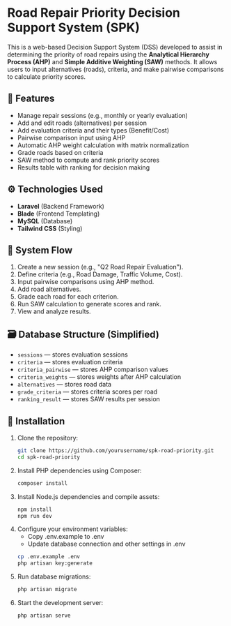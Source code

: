 # Road Repair Priority Decision Support System (SPK)

This is a web-based Decision Support System (DSS) developed to assist in determining the priority of road repairs using the **Analytical Hierarchy Process (AHP)** and **Simple Additive Weighting (SAW)** methods. It allows users to input alternatives (roads), criteria, and make pairwise comparisons to calculate priority scores.

## 📌 Features

- Manage repair sessions (e.g., monthly or yearly evaluation)
- Add and edit roads (alternatives) per session
- Add evaluation criteria and their types (Benefit/Cost)
- Pairwise comparison input using AHP
- Automatic AHP weight calculation with matrix normalization
- Grade roads based on criteria
- SAW method to compute and rank priority scores
- Results table with ranking for decision making

## ⚙️ Technologies Used

- **Laravel** (Backend Framework)
- **Blade** (Frontend Templating)
- **MySQL** (Database)
- **Tailwind CSS** (Styling)

## 🧩 System Flow

1. Create a new session (e.g., "Q2 Road Repair Evaluation").
2. Define criteria (e.g., Road Damage, Traffic Volume, Cost).
3. Input pairwise comparisons using AHP method.
4. Add road alternatives.
5. Grade each road for each criterion.
6. Run SAW calculation to generate scores and rank.
7. View and analyze results.

## 🗃️ Database Structure (Simplified)

- `sessions` — stores evaluation sessions
- `criteria` — stores evaluation criteria
- `criteria_pairwise` — stores AHP comparison values
- `criteria_weights` — stores weights after AHP calculation
- `alternatives` — stores road data
- `grade_criteria` — stores criteria scores per road
- `ranking_result` — stores SAW results per session

## 🚀 Installation

1. Clone the repository:
   ```bash
   git clone https://github.com/yourusername/spk-road-priority.git
   cd spk-road-priority

2. Install PHP dependencies using Composer:
   ```bash
   composer install

4. Install Node.js dependencies and compile assets:
   ```bash
   npm install
   npm run dev

6. Configure your environment variables:
   - Copy .env.example to .env
   - Update database connection and other settings in .env
   ```bash
   cp .env.example .env
   php artisan key:generate

5. Run database migrations:
   ```bash
   php artisan migrate

7. Start the development server:
   ```bash
   php artisan serve
